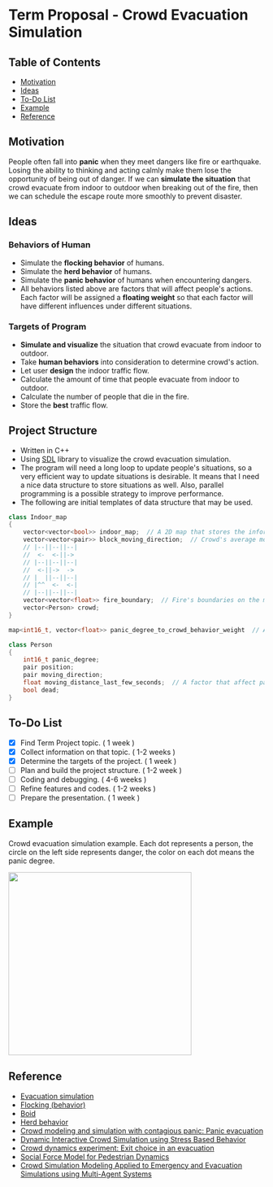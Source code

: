 # Term Proposal - Crowd Evacuation Simulation

## Table of Contents

 - [Motivation](#motivation)
 - [Ideas](#ideas)
 - [To-Do List](#to-do-list)
 - [Example](#example)
 - [Reference](#reference)

## Motivation

People often fall into **panic** when they meet dangers like fire or earthquake. Losing the ability to thinking and acting calmly make them lose the opportunity of being out of danger. If we can **simulate the situation** that crowd evacuate from indoor to outdoor when breaking out of the fire, then we can schedule the escape route more smoothly to prevent disaster.

## Ideas

### Behaviors of Human
 - Simulate the **flocking behavior** of humans.
 - Simulate the **herd behavior** of humans.
 - Simulate the **panic behavior** of humans when encountering dangers.
 - All behaviors listed above are factors that will affect people's actions. Each factor will be assigned a **floating weight** so that each factor will have different influences under different situations.

### Targets of Program
 - **Simulate and visualize** the situation that crowd evacuate from indoor to outdoor.
 - Take **human behaviors** into consideration to determine crowd's action.
 - Let user **design** the indoor traffic flow.
 - Calculate the amount of time that people evacuate from indoor to outdoor.
 - Calculate the number of people that die in the fire. 
 - Store the **best** traffic flow.

## Project Structure

 - Written in C++
 - Using [SDL](https://www.libsdl.org/) library to visualize the crowd evacuation simulation.
 - The program will need a long loop to update people's situations, so a very efficient way to update situations is desirable. It means that I need a nice data structure to store situations as well. Also, parallel programming is a possible strategy to improve performance.
 - The following are initial templates of data structure that may be used.

```c++
class Indoor_map
{
    vector<vector<bool>> indoor_map;  // A 2D map that stores the information of the initial map and crowd's position.
    vector<vector<pair>> block_moving_direction;  // Crowd's average moving direction in a block. Following is an example.
    // |--||--||--|
    //  <-  <-||->
    // |--||--||--|
    //  <-||->  ->
    // |  ||--||--|
    // |^^  <-  <-|
    // |--||--||--|
    vector<vector<float>> fire_boundary;  // Fire's boundaries on the map.
    vector<Person> crowd;
}

map<int16_t, vector<float>> panic_degree_to_crowd_behavior_weight  // A map that maps a person's panic degree to weights that bind with factors affecting human behavior.

class Person
{
    int16_t panic_degree;
    pair position;
    pair moving_direction;
    float moving_distance_last_few_seconds;  // A factor that affect panic_degree.
    bool dead;
}
```


## To-Do List

 - [x] Find Term Project topic. ( 1 week )
 - [x] Collect information on that topic. ( 1-2 weeks )
 - [x] Determine the targets of the project. ( 1 week )
 - [ ] Plan and build the project structure. ( 1-2 week )
 - [ ] Coding and debugging. ( 4-6 weeks )
 - [ ] Refine features and codes. ( 1-2 weeks ) 
 - [ ] Prepare the presentation. ( 1 week )

## Example

Crowd evacuation simulation example. Each dot represents a person, the circle on the left side represents danger, the color on each dot means the panic degree.

<img src="./imgs/evacuation_simulation.png" width="360">

## Reference

 - [Evacuation simulation](https://en.wikipedia.org/wiki/Evacuation_simulation)
 - [Flocking (behavior)](https://en.wikipedia.org/wiki/Flocking_(behavior))
 - [Boid](https://en.wikipedia.org/wiki/Boids)
 - [Herd behavior](https://en.wikipedia.org/wiki/Herd_behavior)
 - [Crowd modeling and simulation with contagious panic: Panic evacuation](https://www.youtube.com/watch?v=SCm0mKPdY3M)
 - [Dynamic Interactive Crowd Simulation using Stress Based Behavior](https://users.csc.calpoly.edu/~zwood/teaching/csc572/final17/smseiber/index.html?fbclid=IwAR2Cw7XXhafc5HrfROChYzjc39_VEAKA8xG15sW2Z7h3ppjmdehuKV9K_6I)
 - [Crowd dynamics experiment: Exit choice in an evacuation](https://www.youtube.com/watch?v=cGJ0NT_Bg4g)
 - [Social Force Model for Pedestrian Dynamics](https://arxiv.org/abs/cond-mat/9805244)
 - [Crowd Simulation Modeling Applied to Emergency and Evacuation Simulations using Multi-Agent Systems](https://arxiv.org/pdf/1303.4692)